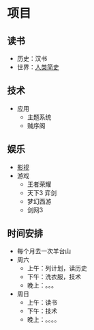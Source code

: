 #   项目

##  读书
-   历史：汉书
-   世界：[人类简史](../../data/history/2018/SUMMARY.md)

##  技术
-   应用
    -   主题系统
    -   贼序阁

##  娱乐
-   [影视](../../log/2018/影视.md)
-   游戏
    -   王者荣耀
    -   天下3 弈剑
    -   梦幻西游
    -   剑网3

##  时间安排
-   每个月去一次羊台山
-   周六
    -   上午：列计划，读历史
    -   下午：洗衣服，技术
    -   晚上：。。。
-   周日
    -   上午：读书
    -   下午：技术
    -   晚上：。。。。